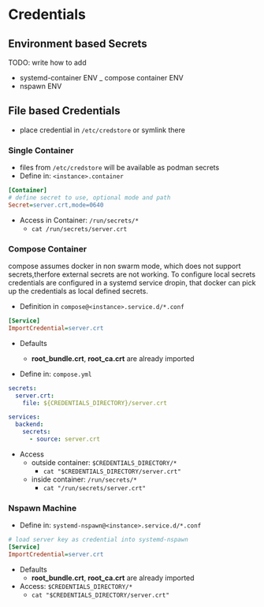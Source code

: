 # Credentials

## Environment based Secrets

TODO: write how to add

- systemd-container ENV
_ compose container ENV
- nspawn ENV

## File based Credentials

- place credential in `/etc/credstore` or symlink there

### Single Container

- files from `/etc/credstore` will be available as podman secrets
- Define in: `<instance>.container`

```ini
[Container]
# define secret to use, optional mode and path
Secret=server.crt,mode=0640
```

- Access in Container: `/run/secrets/*`
    - `cat /run/secrets/server.crt`

### Compose Container

compose assumes docker in non swarm mode, which does not support secrets,therfore external secrets are not working. To configure local secrets credentials are configured in a systemd service dropin, that docker can pick up the credentials as local defined secrets.

- Definition in `compose@<instance>.service.d/*.conf`

```ini
[Service]
ImportCredential=server.crt
```

- Defaults
    - **root_bundle.crt**, **root_ca.crt** are already imported

- Define in: `compose.yml`

```yaml
secrets:
  server.crt:
    file: ${CREDENTIALS_DIRECTORY}/server.crt

services:
  backend:
    secrets:
      - source: server.crt
```

- Access
    - outside container: `$CREDENTIALS_DIRECTORY/*`
        - `cat "$CREDENTIALS_DIRECTORY/server.crt"`
    - inside container: `/run/secrets/*`
        - `cat "/run/secrets/server.crt"`

### Nspawn Machine

- Define in: `systemd-nspawn@<instance>.service.d/*.conf`

```ini
# load server key as credential into systemd-nspawn
[Service]
ImportCredential=server.crt
```

- Defaults
    - **root_bundle.crt**, **root_ca.crt** are already imported
- Access: `$CREDENTIALS_DIRECTORY/*`
    - `cat "$CREDENTIALS_DIRECTORY/server.crt"`
